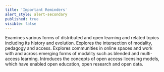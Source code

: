 ```yaml
---
title: 'Important Reminders'
alert_style: alert-secondary
published: true
visible: false
---
```


Examines various forms of distributed and open learning and  related topics including its history and evolution. Explores the  intersection of modality, pedagogy and access. Explores communities in  online spaces and work with and across emerging forms of modality such  as blended and multi-access learning. Introduces the concepts of open  access licensing models, which have enabled open education, open  research and open data.
